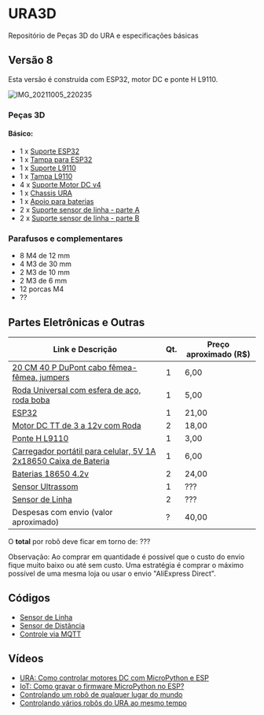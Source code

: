 # URA3D
Repositório de Peças 3D do URA e especificações básicas 

## Versão 8

Esta versão é construída com ESP32, motor DC e ponte H L9110. 

![IMG_20211005_220235](https://user-images.githubusercontent.com/19957124/136124638-ddeedd21-5521-4419-a293-521bda014fcc.jpg)

### Peças 3D 


#### Básico: 
* 1 x [Suporte ESP32](https://github.com/Natalnet/URA3D/blob/master/dev_stls/suporte%20esp32.stl)
* 1 x [Tampa para ESP32](https://github.com/Natalnet/URA3D/blob/master/stable_stls/tampa%20suporte%20esp32.stl) 
* 1 x [Suporte L9110](https://github.com/Natalnet/URA3D/blob/master/dev_stls/suporte%20L9110.stl)
* 1 x [Tampa L9110](https://github.com/Natalnet/URA3D/blob/master/dev_stls/suporte%20L9110%20tampa.stl) 
* 4 x [Suporte Motor DC v4](https://github.com/Natalnet/URA3D/blob/master/dev_stls/suporte%20motor%20dc%20v4.stl)
* 1 x [Chassis URA](https://github.com/Natalnet/URA3D/blob/master/dev_stls/base%20ura%20iot%20furo.stl) 
* 1 x [Apoio para baterias](https://github.com/Natalnet/URA3D/blob/master/stable_stls/Protecao%20bateria.stl) 
* 2 x [Suporte sensor de linha - parte A](https://github.com/Natalnet/URA3D/blob/master/dev_stls/suporte%20sensor%20de%20linha%20a.stl) 
* 2 x [Suporte sensor de linha - parte B](https://github.com/Natalnet/URA3D/blob/master/dev_stls/suporte%20sensor%20de%20linha%20b.stl) 
 

### Parafusos e complementares 

* 8 M4 de 12 mm 
* 4 M3 de 30 mm  
* 2 M3 de 10 mm  
* 2 M3 de 6 mm   
* 12 porcas M4 
*  ?? 

## Partes Eletrônicas e Outras 
| Link e Descrição | Qt. | Preço aproximado (R$) |
| --- | --- | --- |
| [20 CM 40 P DuPont cabo fêmea-fêmea, jumpers](https://pt.aliexpress.com/item/32847418999.html) | 1 | 6,00 |
| [Roda Universal com esfera de aço, roda boba](https://pt.aliexpress.com/item/32855047409.html) | 1 | 5,00 |
| [ESP32](https://pt.aliexpress.com/item/4000115960206.html) | 1 | 21,00 |  
| [Motor DC TT de 3 a 12v com Roda](https://pt.aliexpress.com/item/32851946942.html ) | 2 | 18,00 | 
| [Ponte H L9110](https://pt.aliexpress.com/item/32893555258.html) | 1 | 3,00 |
| [Carregador portátil para celular, 5V 1A 2x18650 Caixa de Bateria](https://pt.aliexpress.com/item/33048736765.html) | 1 | 6,00 |
| [Baterias 18650 4.2v](https://produto.mercadolivre.com.br/MLB-717637625-kit-12-bateria18650-li-ion-8800mh-42v-lanterna-tatica-led-_JM) | 2 | 24,00 |
| [Sensor Ultrassom](https://pt.aliexpress.com/item/33008144645.html) | 1 | ??? | 
| [Sensor de Linha](https://pt.aliexpress.com/item/32837015888.html) | 2 | ??? | 
| Despesas com envio (valor aproximado) | ? | 40,00 | 

O **total** por robô deve ficar em torno de: ???

Observação: Ao comprar em quantidade é possivel que o custo do envio fique muito baixo ou até sem custo. Uma estratégia é comprar o máximo possível de uma mesma loja ou usar o envio "AliExpress Direct". 

## Códigos 
* [Sensor de Linha](https://github.com/Natalnet/lib_ura_esp/blob/master/ESP32/LineSensor/README.md)
* [Sensor de Distância](https://github.com/Natalnet/lib_ura_esp/tree/master/ESP32/UltrasonicSensor)
* [Controle via MQTT](https://github.com/Natalnet/lib_ura_esp/tree/master/ESP32/MQTTBasicControl) 


## Vídeos 

* [URA: Como controlar motores DC com MicroPython e ESP](https://youtu.be/Zrb4ya5w_Og)
* [IoT: Como gravar o firmware MicroPython no ESP?](https://youtu.be/F11Zw-0OYhw)
* [Controlando um robô de qualquer lugar do mundo](https://youtu.be/kUujN_RainY)
* [Controlando vários robôs do URA ao mesmo tempo](https://youtu.be/dd7foZvS9JI)











